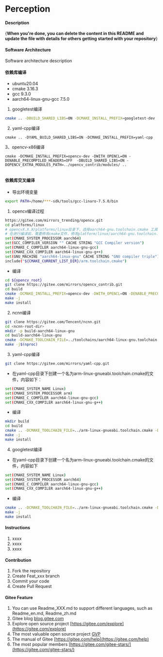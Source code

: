 # Perception

#### Description
{**When you're done, you can delete the content in this README and update the file with details for others getting started with your repository**}

#### Software Architecture
Software architecture description

#### 依赖库编译
* ubuntu20.04
* cmake 3.16.3
* gcc 9.3.0
* aarch64-linux-gnu-gcc 7.5.0


1.  googletest编译
```bash
cmake .. -DBUILD_SHARED_LIBS=ON -DCMAKE_INSTALL_PREFIX=googletest-dev
```

2. yaml-cpp编译
```
cmake .. -DYAML_BUILD_SHARED_LIBS=ON -DCMAKE_INSTALL_PREFIX=yaml-cpp

```

3、opencv-x86编译
```
cmake -DCMAKE_INSTALL_PREFIX=opencv-dev -DWITH_OPENCL=ON -DENABLE_PRECOMPILED_HEADERS=OFF  -DBUILD_SHARED_LIBS=ON -DOPENCV_EXTRA_MODULES_PATH=../opencv_contrib/modules/ ..


```

#### 依赖库交叉编译

* 导出环境变量
```bash
export PATH=/home/***-sdk/tools/gcc-linaro-7.5.0/bin
```

1. opencv编译过程
```bash
https://gitee.com/mirrors_trending/opencv.git
cd platforms/linux
# opencvX.X.X/platforms/linux目录下，选择aarch64-gnu.toolchain.cmake 工具链
# 在进行编译前，需要修改cmake文件，修改platform/linux/aarch64-gnu.toolchain.cmake，改为如下：
set(CMAKE_SYSTEM_PROCESSOR aarch64)
set(GCC_COMPILER_VERSION "" CACHE STRING "GCC Compiler version")
set(CMAKE_C_COMPILER aarch64-linux-gnu-gcc)
set(CMAKE_CXX_COMPILER aarch64-linux-gnu-g++)
set(GNU_MACHINE "aarch64-linux-gnu" CACHE STRING "GNU compiler triple")
include("${CMAKE_CURRENT_LIST_DIR}/arm.toolchain.cmake")
```
* 编译
```bash
cd ${opencv_root}
git clone https://gitee.com/mirrors/opencv_contrib.git
cd build
cmake -DCMAKE_INSTALL_PREFIX=opencv-dev -DWITH_OPENCL=ON -DENABLE_PRECOMPILED_HEADERS=OFF -DCMAKE_TOOLCHAIN_FILE=../platforms/linux/aarch64-gnu.toolchain.cmake  -DBUILD_SHARED_LIBS=ON -DOPENCV_EXTRA_MODULES_PATH=../opencv_contrib/modules/ ..
make -j
make install
```

2.  ncnn编译
```bash
git clone https://gitee.com/Tencent/ncnn.git
cd <ncnn-root-dir>
mkdir -p build-aarch64-linux-gnu
cd build-aarch64-linux-gnu
cmake -DCMAKE_TOOLCHAIN_FILE=../toolchains/aarch64-linux-gnu.toolchain.cmake ..
make -j$(nproc)
```

3.  yaml-cpp编译
```bash
git clone https://gitee.com/mirrors/yaml-cpp.git
```
* 在yaml-cpp目录下创建一个名为arm-linux-gnueabi.toolchain.cmake的文件，内容如下：
```bash
set(CMAKE_SYSTEM_NAME Linux)
set(CMAKE_SYSTEM_PROCESSOR arm)
set(CMAKE_C_COMPILER aarch64-linux-gnu-gcc)
set(CMAKE_CXX_COMPILER aarch64-linux-gnu-g++)
```
* 编译
```bash
mkdir build
cd build
cmake .. -DCMAKE_TOOLCHAIN_FILE=../arm-linux-gnueabi.toolchain.cmake -DYAML_BUILD_SHARED_LIBS=ON -DCMAKE_INSTALL_PREFIX=install
make -j
make install
```

4.  googletest编译
* 在yaml-cpp目录下创建一个名为arm-linux-gnueabi.toolchain.cmake的文件，内容如下
```bash
set(CMAKE_SYSTEM_NAME Linux)
set(CMAKE_SYSTEM_PROCESSOR aarch64)
set(CMAKE_C_COMPILER aarch64-linux-gnu-gcc)
set(CMAKE_CXX_COMPILER aarch64-linux-gnu-g++)
```
* 编译
```bash
cmake .. -DCMAKE_TOOLCHAIN_FILE=../arm-linux-gnueabi.toolchain.cmake -DBUILD_SHARED_LIBS=ON -DCMAKE_INSTALL_PREFIX=install
make -j
make install
```

#### Instructions

1.  xxxx
2.  xxxx
3.  xxxx

#### Contribution

1.  Fork the repository
2.  Create Feat_xxx branch
3.  Commit your code
4.  Create Pull Request


#### Gitee Feature

1.  You can use Readme\_XXX.md to support different languages, such as Readme\_en.md, Readme\_zh.md
2.  Gitee blog [blog.gitee.com](https://blog.gitee.com)
3.  Explore open source project [https://gitee.com/explore](https://gitee.com/explore)
4.  The most valuable open source project [GVP](https://gitee.com/gvp)
5.  The manual of Gitee [https://gitee.com/help](https://gitee.com/help)
6.  The most popular members  [https://gitee.com/gitee-stars/](https://gitee.com/gitee-stars/)
